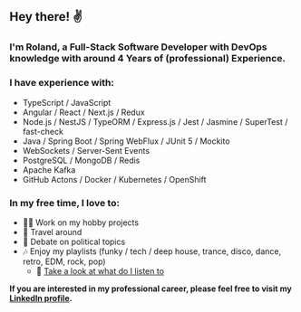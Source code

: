 ## Hey there! ✌️

### I'm Roland, a Full-Stack Software Developer with DevOps knowledge with around 4 Years of (professional) Experience.

### I have experience with:

- TypeScript / JavaScript
- Angular / React / Next.js / Redux
- Node.js / NestJS / TypeORM / Express.js / Jest / Jasmine / SuperTest / fast-check
- Java / Spring Boot / Spring WebFlux / JUnit 5 / Mockito
- WebSockets / Server-Sent Events
- PostgreSQL / MongoDB / Redis
- Apache Kafka
- GitHub Actons / Docker / Kubernetes / OpenShift

### In my free time, I love to:
- 👨‍💻 Work on my hobby projects
- 🚌 Travel around
- 🎤 Debate on political topics
- 🎶 Enjoy my playlists (funky / tech / deep house, trance, disco, dance, retro, EDM, rock, pop)
  - 🎵 [Take a look at what do I listen to](https://www.last.fm/user/rgoracz)

**If you are interested in my professional career, please feel free to visit my [LinkedIn profile](https://linkedin.com/in/rgoracz).**

<!--
**Roland55555/Roland55555** is a ✨ _special_ ✨ repository because its `README.md` (this file) appears on your GitHub profile.

Here are some ideas to get you started:

- 🔭 I’m currently working on ...
- 🌱 I’m currently learning ...
- 👯 I’m looking to collaborate on ...
- 🤔 I’m looking for help with ...
- 💬 Ask me about ...
- 📫 How to reach me: ...
- 😄 Pronouns: ...
- ⚡ Fun fact: ...
-->
